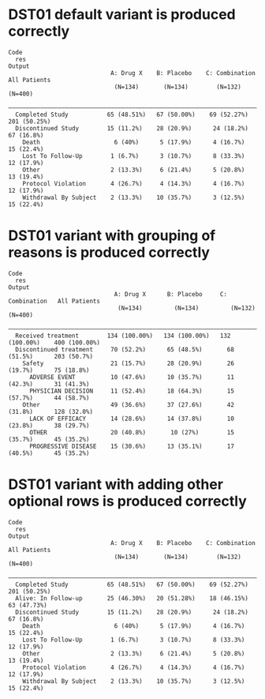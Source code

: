 # DST01 default variant is produced correctly

    Code
      res
    Output
                                 A: Drug X    B: Placebo    C: Combination   All Patients
                                  (N=134)       (N=134)        (N=132)         (N=400)   
      ———————————————————————————————————————————————————————————————————————————————————
      Completed Study           65 (48.51%)   67 (50.00%)    69 (52.27%)     201 (50.25%)
      Discontinued Study        15 (11.2%)    28 (20.9%)      24 (18.2%)      67 (16.8%) 
        Death                     6 (40%)      5 (17.9%)      4 (16.7%)       15 (22.4%) 
        Lost To Follow-Up        1 (6.7%)      3 (10.7%)      8 (33.3%)       12 (17.9%) 
        Other                    2 (13.3%)     6 (21.4%)      5 (20.8%)       13 (19.4%) 
        Protocol Violation       4 (26.7%)     4 (14.3%)      4 (16.7%)       12 (17.9%) 
        Withdrawal By Subject    2 (13.3%)    10 (35.7%)      3 (12.5%)       15 (22.4%) 

# DST01 variant with grouping of reasons is produced correctly

    Code
      res
    Output
                                  A: Drug X      B: Placebo     C: Combination   All Patients 
                                   (N=134)         (N=134)         (N=132)          (N=400)   
      ————————————————————————————————————————————————————————————————————————————————————————
      Received treatment        134 (100.00%)   134 (100.00%)   132 (100.00%)    400 (100.00%)
      Discontinued treatment     70 (52.2%)      65 (48.5%)       68 (51.5%)      203 (50.7%) 
        Safety                   21 (15.7%)      28 (20.9%)       26 (19.7%)      75 (18.8%)  
          ADVERSE EVENT          10 (47.6%)      10 (35.7%)       11 (42.3%)      31 (41.3%)  
          PHYSICIAN DECISION     11 (52.4%)      18 (64.3%)       15 (57.7%)      44 (58.7%)  
        Other                    49 (36.6%)      37 (27.6%)       42 (31.8%)      128 (32.0%) 
          LACK OF EFFICACY       14 (28.6%)      14 (37.8%)       10 (23.8%)      38 (29.7%)  
          OTHER                  20 (40.8%)       10 (27%)        15 (35.7%)      45 (35.2%)  
          PROGRESSIVE DISEASE    15 (30.6%)      13 (35.1%)       17 (40.5%)      45 (35.2%)  

# DST01 variant with adding other optional rows is produced correctly

    Code
      res
    Output
                                 A: Drug X    B: Placebo    C: Combination   All Patients
                                  (N=134)       (N=134)        (N=132)         (N=400)   
      ———————————————————————————————————————————————————————————————————————————————————
      Completed Study           65 (48.51%)   67 (50.00%)    69 (52.27%)     201 (50.25%)
      Alive: In Follow-up       25 (46.30%)   20 (51.28%)    18 (46.15%)     63 (47.73%) 
      Discontinued Study        15 (11.2%)    28 (20.9%)      24 (18.2%)      67 (16.8%) 
        Death                     6 (40%)      5 (17.9%)      4 (16.7%)       15 (22.4%) 
        Lost To Follow-Up        1 (6.7%)      3 (10.7%)      8 (33.3%)       12 (17.9%) 
        Other                    2 (13.3%)     6 (21.4%)      5 (20.8%)       13 (19.4%) 
        Protocol Violation       4 (26.7%)     4 (14.3%)      4 (16.7%)       12 (17.9%) 
        Withdrawal By Subject    2 (13.3%)    10 (35.7%)      3 (12.5%)       15 (22.4%) 

